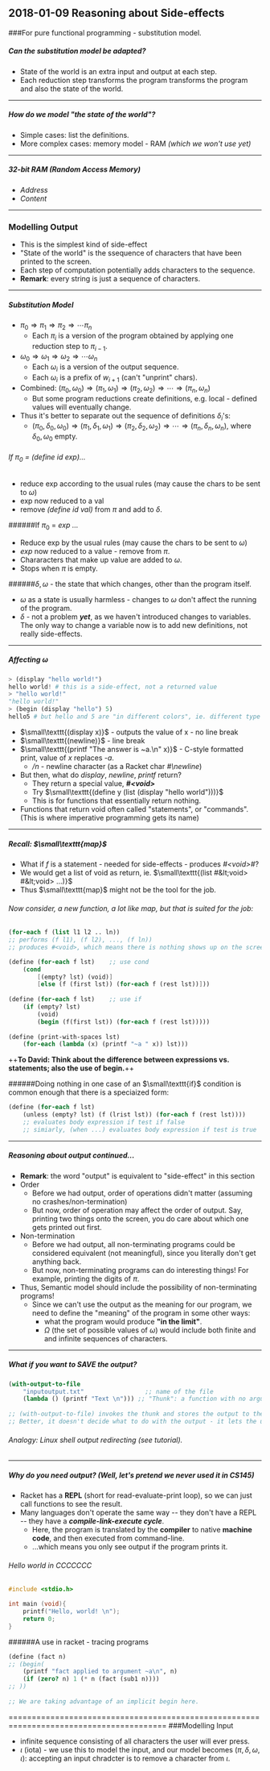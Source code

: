 ## 2018-01-09 Reasoning about Side-effects 

###For pure functional programming - substitution model.  

##### Can the substitution model be adapted?
- State of the world is an extra input and output at each step.
- Each reduction step transforms the program transforms the program and also the state of the world.

---
##### How do we model "the state of the world"?
- Simple cases: list the definitions.
- More complex cases: memory model - RAM _(which we won't use yet)_

---
##### 32-bit RAM (Random Access Memory)
- _Address_
- _Content_

---
### Modelling Output
- This is the simplest kind of side-effect
- "State of the world" is the ssequence of characters that have been printed to the screen.
- Each step of computation potentially adds characters to the sequence.
- **Remark**: every string is just a sequence of characters.

--- 
##### Substitution Model
- $\pi_0 \Rightarrow \pi_1 \Rightarrow \pi_2 \Rightarrow \cdots \pi_n$
	- Each $\pi_i$ is a version of the program obtained by applying one reduction step to $\pi_{i-1}$. 
- $\omega_0 \Rightarrow \omega_1 \Rightarrow \omega_2 \Rightarrow \cdots \omega_n$  
	- Each $\omega_i$ is a version of the output sequence.
	- Each $\omega_i$ is a prefix of $w_{i+1}$ (can't "unprint" chars).
- Combined: $(\pi_0, \omega_0) \Rightarrow (\pi_1, \omega_1) \Rightarrow (\pi_2, \omega_2) \Rightarrow \cdots \Rightarrow (\pi_n, \omega_n)$
	- But some program reductions create definitions, e.g. local - defined values will eventually change.
- Thus it's better to separate out the sequence of definitions $\delta_i$'s:
	- $(\pi_0, \delta_0, \omega_0) \Rightarrow (\pi_1, \delta_1, \omega_1) \Rightarrow (\pi_2, \delta_2, \omega_2) \Rightarrow \cdots \Rightarrow (\pi_n, \delta_n, \omega_n)$, where $\delta_0, \omega_0$ empty.

###### If $\pi_0$ = *(define id exp)...*
- reduce exp according to the usual rules (may cause the chars to be sent to $\omega$)
- exp now reduced to a val
- remove *(define id val)* from $\pi$ and add to $\delta$.

######If $\pi_0$ = *exp ...*
- Reduce exp by the usual rules (may cause the chars to be sent to $\omega$)
- *exp* now reduced to a value - remove from $\pi$.
- Chararacters that make up value are added to $\omega$.
- Stops when $\pi$ is empty.

######$\delta, \omega$ - the state that which changes, other than the program itself.
- $\omega$ as a state is usually harmless - changes to $\omega$ don't affect the running of the program.
- $\delta$ - not a problem **_yet_**, as we haven't introduced changes to variables. The only way to change a variable now is to add new definitions, not really side-effects.

---
##### Affecting $\omega$
```python
> (display "hello world!")
hello world! # this is a side-effect, not a returned value
> "hello world!"
"hello world!"
> (begin (display "hello") 5)
hello5 # but hello and 5 are "in different colors", ie. different type of outputs.
```
- $\small\texttt{(display x)}$ - outputs the value of x - no line break
- $\small\texttt{(newline)}$ - line break
- $\small\texttt{(printf "The answer is ~a.\n" x)}$ - C-style formatted print, value of *x* replaces *-a*.
	- */n* - newline character (as a Racket char *#\newline*)
- But then, what do *display*, *newline*, *printf* return?
	- They return a special value, **_#&lt;void>_**
	- Try $\small\texttt{(define y (list (display "hello world")))}$
	- This is for functions that essentially return nothing.
- Functions that return void often called "statements", or "commands". (This is where imperative programming gets its name)

---
##### Recall:  $\small\texttt{map}$
- What if $f$ is a statement - needed for side-effects - produces _#&lt;void>#_?
- We would get a list of void as return, ie. $\small\texttt{(list #&lt;void> #&lt;void> ...)}$
- Thus $\small\texttt{map}$ might not be the tool for the job.

###### Now consider, a new function, a lot like map, but that is suited for the job:
```scheme
(for-each f (list l1 l2 .. ln))
;; performs (f l1), (f l2), ..., (f ln))
;; produces #<void>, which means there is nothing shows up on the screen.
```
``` scheme
(define (for-each f lst)	;; use cond
	(cond 
    	[(empty? lst) (void)]
        [else (f (first lst)) (for-each f (rest lst))]))
        
(define (for-each f lst)	;; use if
	(if (empty? lst)
    	(void)
        (begin (f(first lst)) (for-each f (rest lst)))))
        
(define (print-with-spaces lst)
	(for-each (lambda (x) (printf "~a " x)) lst)))
```

++**To David: Think about the difference between expressions vs. statements; also the use of begin.**++

######Doing nothing in one case of an $\small\texttt{if}$ condition is common enough that there is a speciaized form: 
```scheme
(define (for-each f lst)
	(unless (empty? lst) (f (lrist lst)) (for-each f (rest lst))))
    ;; evaluates body expression if test if false
    ;; simiarly, (when ...) evaluates body expression if test is true
```
---
##### Reasoning about output continued...
- **Remark**: the word "output" is equivalent to "side-effect" in this section
- Order
	- Before we had output, order of operations didn't matter (assuming no crashes/non-termination)
	- But now, order of operation may affect the order of output. Say, printing two things onto the screen, you do care about which one gets printed out first.
- Non-termination
	- Before we had output, all non-terminating programs could be considered equivalent (not meaningful), since you literally don't get anything back.
	- But now, non-terminating programs can do interesting things! For example, printing the digits of $\pi$.
- Thus, Semantic model should include the possibility of non-terminating programs! 
	- Since we can't use the output as the meaning for our program, we need to define the "meaning" of the program in some other ways: 
		- what the program would produce **"in the limit"**.
		- $\Omega$ (the set of possible values of $\omega$) would include both finite and and infinite sequences of characters. 

---
##### What if you want to _SAVE_ the output?
```scheme
(with-output-to-file 
	"inputoutput.txt"				  ;; name of the file
	(lambda () (printf "Text \n")))	;; "Thunk": a function with no arguments
    
;; (with-output-to-file) invokes the thunk and stores the output to the file.
;; Better, it doesn't decide what to do with the output - it lets the user decide.
```
###### Analogy:  Linux shell output redirecting (see tutorial).

---
##### Why do you need output? (Well, let's pretend we never used it in CS145)
- Racket has a **REPL** (short for read-evaluate-print loop), so we can just call functions to see the result.
- Many languages don't operate the same way -- they don't have a REPL -- they have a **_compile-link-execute cycle_**.
	- Here, the program is translated by the **compiler** to native **machine code**, and then executed from command-line. 
	- ...which means you only see output if the program prints it.

###### Hello world in CCCCCCC
``` cpp
#include <stdio.h>

int main (void){
	printf("Hello, world! \n");
    return 0;
}
```

######A use in racket - tracing programs
```scheme
(define (fact n)
;; (begin(
	(printf "fact applied to argument ~a\n", n)
    (if (zero? n) 1 (* n (fact (sub1 n))))
;; ))
    
;; We are taking advantage of an implicit begin here.
```
========================================================================================
###Modelling Input
- infinite sequence consisting of all characters the user will ever press.
- $\iota$  (iota) - we use this to model the input, and our model becomes ($\pi, \delta, \omega, \iota$): accepting an input chradcter is to remove a character from $\iota$.